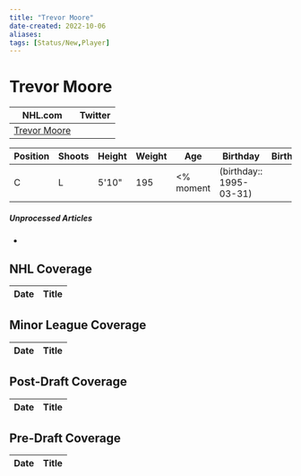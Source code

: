 ```yaml
---
title: "Trevor Moore"
date-created: 2022-10-06
aliases: 
tags: [Status/New,Player]
---
```


# Trevor Moore

NHL.com | Twitter
-|-
[Trevor Moore](https://www.nhl.com/player/trevor-moore-8479675) | 

Position | Shoots | Height | Weight | Age | Birthday | Birthplace | Draft
-|-|-|-|-|-|-|-
C | L | 5'10" | 195 | <% moment | (birthday:: 1995-03-31) | | 

##### Unprocessed Articles
- 

## NHL  Coverage
Date | Title
---|---



## Minor League Coverage
Date | Title
---|---



## Post-Draft Coverage
Date | Title
---|---



## Pre-Draft Coverage
Date | Title
---|---

